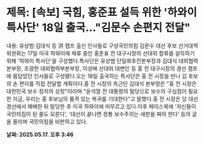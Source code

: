 # **제목: [속보] 국힘, 홍준표 설득 위한 '하와이 특사단' 18일 출국…"김문수 손편지 전달"**

  내용: 유상범·김대식 등 洪 캠프 출신 인사들로 구성국민의힘 김문수 대선 후보 선거대책위원회는 17일 미국 하와이에 체류 중인 홍준표 전 대구시장의 선대위 합류를 설득하기 위해 '하와이 특사단'을 구성했다.특사단은 유상범 단일화추진본부장과 김대식 대외협력본부장, 조광한 대외협력부본부장, 이성배 선대위 대변인 등 홍 전 대구시장의 경선 캠프에 몸담았던 인사들로 구성됐다.오는 18일 출국하는 특사단은 홍 전 시장을 만나 김 후보의 손 편지를 직접 전달할 계획이다.홍 전 시장의 측근인 김대식 본부장은 "홍 전 시장은 대한민국 보수 정치의 상징"이라며 "윤석열 전 대통령의 탈당으로 보수의 구심점이 필요한 지금, 우리는 홍 후보님의 품격 있는 복귀를 기대한다"고 말했다.홍 전 시장은 당 대선 경선에서 패배한 뒤 탈당한 후 미국 하와이에 머무르고 있다.이후 페이스북에 '자신들이 국민의짐이 된 줄도 모른다', '대선이 끝나면 정통 보수주의는 새판을 짜야 한다' 등의 글을 올리며 국민의힘을 비판하고 있다.

  **날짜: 2025.05.17. 오후 3:46**